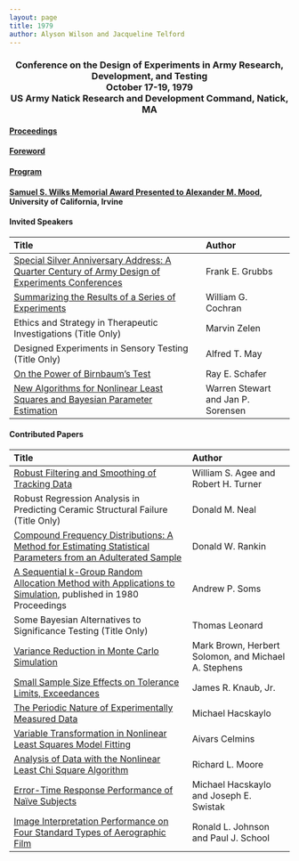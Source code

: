 ```yaml
---
layout: page
title: 1979
author: Alyson Wilson and Jacqueline Telford
---
```

<div align="center"><h3>Conference on the Design of Experiments in Army Research, Development, and Testing<br>
October 17-19, 1979<br>
US Army Natick Research and Development Command, Natick, MA</h3></div>

#### [Proceedings](https://alysongwilson.github.io/ACAS/DOE3/DOE25.pdf#page=2)

#### [Foreword](https://alysongwilson.github.io/ACAS/DOE3/DOE25.pdf#page=8)

#### [Program](https://alysongwilson.github.io/ACAS/DOE3/DOE25.pdf#page=32)

#### [Samuel S. Wilks Memorial Award Presented to Alexander M. Mood](https://alysongwilson.github.io/ACAS/DOE3/DOE25.pdf#page=122), University of California, Irvine


#### Invited Speakers

| Title | Author |
| :--- | :--- |
| [Special Silver Anniversary Address: A Quarter Century of Army Design of Experiments Conferences](https://alysongwilson.github.io/ACAS/DOE3/DOE25.pdf#page=38) | Frank E. Grubbs |
| [Summarizing the Results of a Series of Experiments](https://alysongwilson.github.io/ACAS/DOE3/DOE25.pdf#page=58) | William G. Cochran |
| Ethics and Strategy in Therapeutic Investigations (Title Only) | Marvin Zelen |
| Designed Experiments in Sensory Testing (Title Only) | Alfred T. May |
| [On the Power of Birnbaum’s Test](https://alysongwilson.github.io/ACAS/DOE3/DOE25.pdf#page=224) | Ray E. Schafer |
| [New Algorithms for Nonlinear Least Squares and Bayesian Parameter Estimation](https://alysongwilson.github.io/ACAS/DOE3/DOE25.pdf#page=252) | Warren Stewart and Jan P. Sorensen |


#### Contributed Papers

| Title | Author |
| :--- | :--- |
| [Robust Filtering and Smoothing of Tracking Data](https://alysongwilson.github.io/ACAS/DOE3/DOE25.pdf#page=72) | William S. Agee and Robert H. Turner |
| Robust Regression Analysis in Predicting Ceramic Structural Failure (Title Only) | Donald M. Neal |
| [Compound Frequency Distributions: A Method for Estimating Statistical Parameters from an Adulterated Sample](https://alysongwilson.github.io/ACAS/DOE3/DOE25.pdf#page=82) | Donald W. Rankin |
| [A Sequential k-Group Random Allocation Method with Applications to Simulation](https://alysongwilson.github.io/ACAS/DOE3/DOE26.pdf#page=574), published in 1980 Proceedings | Andrew P. Soms |
| Some Bayesian Alternatives to Significance Testing (Title Only) | Thomas Leonard |
| [Variance Reduction in Monte Carlo Simulation](https://alysongwilson.github.io/ACAS/DOE3/DOE25.pdf#page=126) | Mark Brown, Herbert Solomon, and Michael A. Stephens |
| [Small Sample Size Effects on Tolerance Limits, Exceedances](https://alysongwilson.github.io/ACAS/DOE3/DOE25.pdf#page=140) | James R. Knaub, Jr. |
| [The Periodic Nature of Experimentally Measured Data](https://alysongwilson.github.io/ACAS/DOE3/DOE25.pdf#page=148) | Michael Hacskaylo |
| [Variable Transformation in Nonlinear Least Squares Model Fitting](https://alysongwilson.github.io/ACAS/DOE3/DOE25.pdf#page=162) | Aivars Celmins |
| [Analysis of Data with the Nonlinear Least Chi Square Algorithm](https://alysongwilson.github.io/ACAS/DOE3/DOE25.pdf#page=194) | Richard L. Moore |
| [Error-Time Response Performance of Naïve Subjects](https://alysongwilson.github.io/ACAS/DOE3/DOE25.pdf#page=236) | Michael Hacskaylo and Joseph E. Swistak |
| [Image Interpretation Performance on Four Standard Types of Aerographic Film](https://alysongwilson.github.io/ACAS/DOE3/DOE25.pdf#page=242) | Ronald L. Johnson and Paul J. School |
